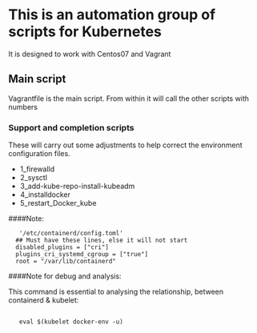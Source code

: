 # This is an automation group of scripts for Kubernetes
<p> It is designed to work with Centos07 and Vagrant

## Main script
<p>Vagrantfile is the main script. From within it will call the other scripts with numbers</p> 

### Support and completion scripts
<p> These will carry out some adjustments to help correct the environment configuration files.</p>

 * 1_firewalld 
 * 2_sysctl
 * 3_add-kube-repo-install-kubeadm
 * 4_installdocker
 * 5_restart_Docker_kube

####Note:

```
   '/etc/containerd/config.toml'
  ## Must have these lines, else it will not start
  disabled_plugins = ["cri"]
  plugins_cri_systemd_cgroup = ["true"]
  root = "/var/lib/containerd"

```
####Note for debug and analysis:

This command is essential to analysing the relationship, between containerd & kubelet:

```

   eval $(kubelet docker-env -u)

```
